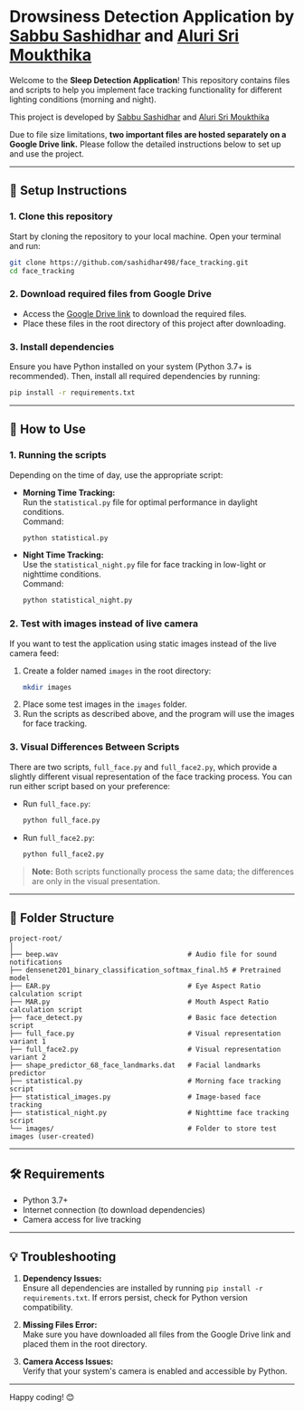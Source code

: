 
# Drowsiness Detection Application by [Sabbu Sashidhar](<https://github.com/sashidhar498/sashidhar498>) and [Aluri Sri Moukthika](<https://github.com/SriMoukthika12>)

Welcome to the **Sleep Detection Application**! This repository contains files and scripts to help you implement face tracking functionality for different lighting conditions (morning and night).

This project is developed by [Sabbu Sashidhar](<https://github.com/sashidhar498/sashidhar498>) and [Aluri Sri Moukthika](<https://github.com/SriMoukthika12>)

Due to file size limitations, **two important files are hosted separately on a Google Drive link.** Please follow the detailed instructions below to set up and use the project.

---

## 🔧 **Setup Instructions**

### 1. Clone this repository
Start by cloning the repository to your local machine. Open your terminal and run:

```bash
git clone https://github.com/sashidhar498/face_tracking.git
cd face_tracking
```

### 2. Download required files from Google Drive
- Access the [Google Drive link](<https://drive.google.com/drive/folders/1HUZu6Cn-0SgX7oWAUT9DsKhKb2f4bUmb?usp=drive_link>) to download the required files.  
- Place these files in the root directory of this project after downloading.

### 3. Install dependencies
Ensure you have Python installed on your system (Python 3.7+ is recommended). Then, install all required dependencies by running:

```bash
pip install -r requirements.txt
```

---

## 🚀 **How to Use**

### 1. Running the scripts
Depending on the time of day, use the appropriate script:

- **Morning Time Tracking:**  
  Run the `statistical.py` file for optimal performance in daylight conditions.  
  Command:
  ```bash
  python statistical.py
  ```

- **Night Time Tracking:**  
  Use the `statistical_night.py` file for face tracking in low-light or nighttime conditions.  
  Command:
  ```bash
  python statistical_night.py
  ```

### 2. Test with images instead of live camera
If you want to test the application using static images instead of the live camera feed:

1. Create a folder named `images` in the root directory:
   ```bash
   mkdir images
   ```
2. Place some test images in the `images` folder.
3. Run the scripts as described above, and the program will use the images for face tracking.

### 3. Visual Differences Between Scripts
There are two scripts, `full_face.py` and `full_face2.py`, which provide a slightly different visual representation of the face tracking process. You can run either script based on your preference:

- Run `full_face.py`:
  ```bash
  python full_face.py
  ```

- Run `full_face2.py`:
  ```bash
  python full_face2.py
  ```

> **Note:** Both scripts functionally process the same data; the differences are only in the visual presentation.

---

## 📂 **Folder Structure**

```
project-root/
│
├── beep.wav                                # Audio file for sound notifications
├── densenet201_binary_classification_softmax_final.h5 # Pretrained model
├── EAR.py                                  # Eye Aspect Ratio calculation script
├── MAR.py                                  # Mouth Aspect Ratio calculation script
├── face_detect.py                          # Basic face detection script
├── full_face.py                            # Visual representation variant 1
├── full_face2.py                           # Visual representation variant 2
├── shape_predictor_68_face_landmarks.dat   # Facial landmarks predictor
├── statistical.py                          # Morning face tracking script
├── statistical_images.py                   # Image-based face tracking
├── statistical_night.py                    # Nighttime face tracking script
└── images/                                 # Folder to store test images (user-created)

```

---

## 🛠️ **Requirements**
- Python 3.7+
- Internet connection (to download dependencies)
- Camera access for live tracking

---

## 💡 **Troubleshooting**

1. **Dependency Issues:**  
   Ensure all dependencies are installed by running `pip install -r requirements.txt`. If errors persist, check for Python version compatibility.  

2. **Missing Files Error:**  
   Make sure you have downloaded all files from the Google Drive link and placed them in the root directory.

3. **Camera Access Issues:**  
   Verify that your system's camera is enabled and accessible by Python.

---

Happy coding! 😊
